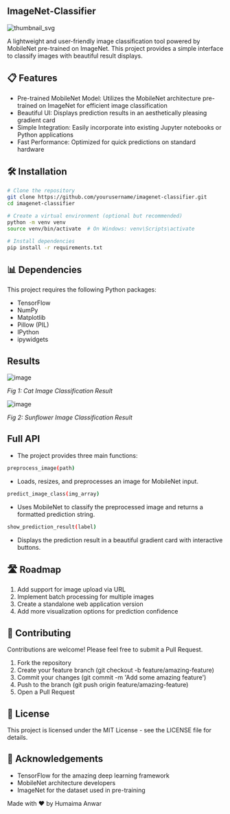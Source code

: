 ## ImageNet-Classifier

![thumbnail_svg](https://github.com/user-attachments/assets/665b2404-a9c0-44c3-98a2-88e29806548b)

A lightweight and user-friendly image classification tool powered by MobileNet pre-trained on ImageNet. This project provides a simple interface to classify images with beautiful result displays.

## 📋 Features

- Pre-trained MobileNet Model: Utilizes the MobileNet architecture pre-trained on ImageNet for efficient image classification
- Beautiful UI: Displays prediction results in an aesthetically pleasing gradient card
- Simple Integration: Easily incorporate into existing Jupyter notebooks or Python applications
- Fast Performance: Optimized for quick predictions on standard hardware

## 🛠️ Installation
```bash
# Clone the repository
git clone https://github.com/yourusername/imagenet-classifier.git
cd imagenet-classifier

# Create a virtual environment (optional but recommended)
python -m venv venv
source venv/bin/activate  # On Windows: venv\Scripts\activate

# Install dependencies
pip install -r requirements.txt
```

## 📊 Dependencies

This project requires the following Python packages:

- TensorFlow
- NumPy
- Matplotlib
- Pillow (PIL)
- IPython
- ipywidgets


## Results

![image](https://github.com/user-attachments/assets/2a6c6bce-9ba1-4742-a662-deda3154e285)

*Fig 1: Cat Image Classification Result*

![image](https://github.com/user-attachments/assets/2d2d7147-368e-4f27-b90a-37c5cb841fe8)

*Fig 2: Sunflower Image Classification Result*

## Full API

- The project provides three main functions:
```bash
preprocess_image(path)
```
- Loads, resizes, and preprocesses an image for MobileNet input.
```bash
predict_image_class(img_array)
```
- Uses MobileNet to classify the preprocessed image and returns a formatted prediction string.
```bash
show_prediction_result(label)
```
- Displays the prediction result in a beautiful gradient card with interactive buttons.


## 🛣️ Roadmap

 1. Add support for image upload via URL
 2. Implement batch processing for multiple images
 3. Create a standalone web application version
 4. Add more visualization options for prediction confidence

## 🤝 Contributing

Contributions are welcome! Please feel free to submit a Pull Request.

1. Fork the repository
2. Create your feature branch (git checkout -b feature/amazing-feature)
3. Commit your changes (git commit -m 'Add some amazing feature')
4. Push to the branch (git push origin feature/amazing-feature)
5. Open a Pull Request

## 📜 License
This project is licensed under the MIT License - see the LICENSE file for details.

## 🙏 Acknowledgements

- TensorFlow for the amazing deep learning framework
- MobileNet architecture developers
- ImageNet for the dataset used in pre-training


Made with ❤️ by Humaima Anwar
